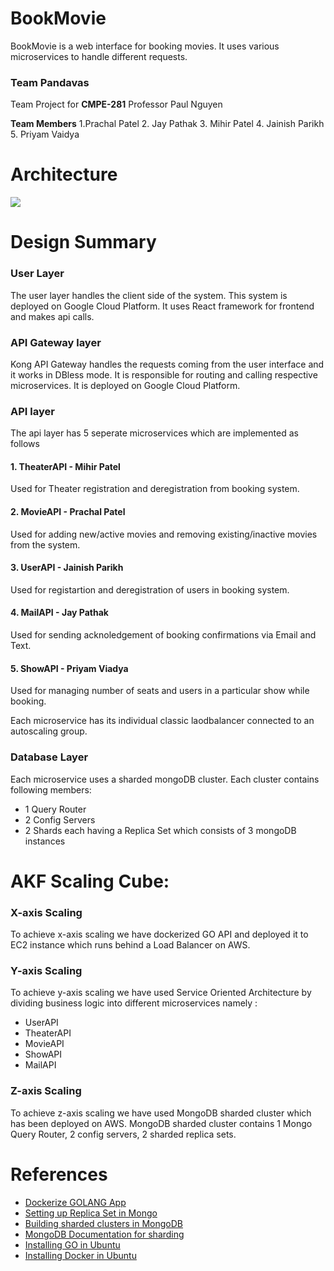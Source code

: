 # BookMovie

BookMovie is a web interface for booking movies. 
It uses various microservices to handle different requests.

### Team Pandavas
Team Project for **CMPE-281**
Professor Paul Nguyen

**Team Members**
1.Prachal Patel
2. Jay Pathak
3. Mihir Patel
4. Jainish Parikh
5. Priyam Vaidya

# Architecture

<img src="https://github.com/nguyensjsu/fa19-281-pandavas/blob/master/Images/Architecture.jpg">


# Design Summary

### User Layer
The user layer handles the client side of the system. This system is deployed on Google Cloud Platform. It uses React framework for frontend and makes api calls.

### API Gateway layer
Kong API Gateway handles the requests coming from the user interface and it works in DBless mode. It is responsible for routing and calling respective microservices. It is deployed on Google Cloud Platform.

### API layer
The api layer has 5 seperate microservices which are implemented as follows

#### 1. TheaterAPI - Mihir Patel
Used for Theater registration and deregistration from booking system.
#### 2. MovieAPI   - Prachal Patel
Used for adding new/active movies and removing existing/inactive movies from the system.   
#### 3. UserAPI    - Jainish Parikh
Used for registartion and deregistration of users in booking system. 
#### 4. MailAPI    - Jay Pathak
Used for sending acknoledgement of booking confirmations via Email and Text.
#### 5. ShowAPI    - Priyam Viadya
Used for managing number of seats and users in a particular show while booking.

Each microservice has its individual classic laodbalancer connected to an autoscaling group. 

### Database Layer
Each microservice uses a sharded mongoDB cluster. Each cluster contains following members:

- 1 Query Router
- 2 Config Servers
- 2 Shards each having a Replica Set which consists of 3 mongoDB instances
# AKF Scaling Cube:
### X-axis Scaling
To achieve x-axis scaling we have dockerized GO API and deployed it to EC2 instance which runs behind a Load Balancer on AWS.

### Y-axis  Scaling
To achieve y-axis scaling we have used Service Oriented Architecture by dividing business logic into different microservices namely :
- UserAPI
- TheaterAPI
- MovieAPI
- ShowAPI
- MailAPI

### Z-axis Scaling
To achieve z-axis scaling we have used MongoDB sharded cluster which has been deployed on AWS. MongoDB sharded cluster contains 1 Mongo Query Router, 2 config servers, 2 sharded replica sets.


# References
* [Dockerize GOLANG App](https://medium.com/travis-on-docker/how-to-dockerize-your-go-golang-app-542af15c27a2)
* [Setting up Replica Set in Mongo](https://github.com/paulnguyen/cmpe281/blob/master/labslab5/aws-mongodb-replica-set.md)
* [Building sharded clusters in MongoDB](https://www.linode.com/docs/databases/mongodb/build-database-clusters-with-mongodb/)
* [MongoDB Documentation for sharding](https://docs.mongodb.com/manual/tutorial/deploy-shard-cluster/)
* [Installing GO in Ubuntu ](https://tecadmin.net/install-go-on-ubuntu/)
* [Installing Docker in Ubuntu](https://phoenixnap.com/kb/how-to-install-docker-on-ubuntu-18-04)



